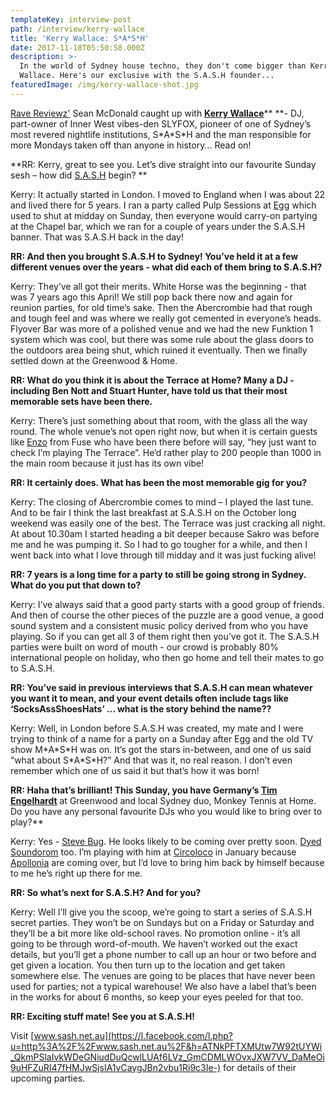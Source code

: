 ```yaml
---
templateKey: interview-post
path: /interview/kerry-wallace
title: 'Kerry Wallace: S*A*S*H'
date: 2017-11-18T05:50:58.000Z
description: >-
  In the world of Sydney house techno, they don't come bigger than Kerry
  Wallace. Here's our exclusive with the S.A.S.H founder...
featuredImage: /img/kerry-wallace-shot.jpg
---
```

[Rave Reviewz'](https://magazine.ravereviewz.net/) Sean McDonald caught up with [**Kerry Wallace**](https://www.facebook.com/Kerry-Wallace-170152376404195/)** **- DJ, part-owner of Inner West vibes-den SLYFOX, pioneer of one of Sydney’s most revered nightlife institutions, S\*A\*S*H and the man responsible for more Mondays taken off than anyone in history... Read on!

**RR: Kerry, great to see you. Let’s dive straight into our favourite Sunday sesh – how did [S.A.S.H](https://www.facebook.com/sashsundays/) begin? **

Kerry: It actually started in London. I moved to England when I was about 22 and lived there for 5 years. I ran a party called Pulp Sessions at [Egg](https://l.facebook.com/l.php?u=http%3A%2F%2Fwww.egglondon.co.uk%2F&h=ATO5HUgfK6ue5T3lj7fLlSN_eo9QS2CZCzrPrhbAXPpFqkbr5LDMBP-olE9un0lReZWW0xadm5xoCKpkxWiBKD2IV9Kk43NwwCxPtS7uXjeh7NKjTk89EVo3) which used to shut at midday on Sunday, then everyone would carry-on partying at the Chapel bar, which we ran for a couple of years under the S.A.S.H banner. That was S.A.S.H back in the day!

**RR: And then you brought S.A.S.H to Sydney! You’ve held it at a few different venues over the years - what did each of them bring to S.A.S.H?**

Kerry: They’ve all got their merits. White Horse was the beginning - that was 7 years ago this April! We still pop back there now and again for reunion parties, for old time’s sake. Then the Abercrombie had that rough and tough feel and was where we really got cemented in everyone’s heads. Flyover Bar was more of a polished venue and we had the new Funktion 1 system which was cool, but there was some rule about the glass doors to the outdoors area being shut, which ruined it eventually. Then we finally settled down at the Greenwood & Home. 

**RR: What do you think it is about the Terrace at Home? Many a DJ - including Ben Nott and Stuart Hunter, have told us that their most memorable sets have been there.**

Kerry: There’s just something about that room, with the glass all the way round. The whole venue’s not open right now, but when it is certain guests like [Enzo](https://www.facebook.com/djenzosiragusa/) from Fuse who have been there before will say, “hey just want to check I’m playing The Terrace”. He’d rather play to 200 people than 1000 in the main room because it just has its own vibe!

**RR: It certainly does. What has been the most memorable gig for you?**

Kerry: The closing of Abercrombie comes to mind – I played the last tune. And to be fair I think the last breakfast at S.A.S.H on the October long weekend was easily one of the best. The Terrace was just cracking all night. At about 10.30am I started heading a bit deeper because Sakro was before me and he was pumping it. So I had to go tougher for a while, and then I went back into what I love through till midday and it was just fucking alive!

**RR: 7 years is a long time for a party to still be going strong in Sydney. What do you put that down to?**

Kerry: I’ve always said that a good party starts with a good group of friends. And then of course the other pieces of the puzzle are a good venue, a good sound system and a consistent music policy derived from who you have playing. So if you can get all 3 of them right then you’ve got it. The S.A.S.H parties were built on word of mouth - our crowd is probably 80% international people on holiday, who then go home and tell their mates to go to S.A.S.H.

**RR: You’ve said in previous interviews that S.A.S.H can mean whatever you want it to mean, and your event details often include tags like ‘SocksAssShoesHats’ … what is the story behind the name??**

Kerry: Well, in London before S.A.S.H was created, my mate and I were trying to think of a name for a party on a Sunday after Egg and the old TV show M\*A\*S\*H was on. It’s got the stars in-between, and one of us said “what about S\*A\*S\*H?” And that was it, no real reason. I don’t even remember which one of us said it but that’s how it was born!

**RR: Haha that’s brilliant! This Sunday, you have Germany’s [Tim Engelhardt](https://www.facebook.com/tim.engelhardt.artist/)** at Greenwood and local Sydney duo, Monkey Tennis at Home. Do you have any personal favourite DJs who you would like to bring over to play?\*\*

Kerry: Yes - [Steve Bug](https://www.facebook.com/stevebug/). He looks likely to be coming over pretty soon. [Dyed Soundorom](https://www.facebook.com/DyedSoundoromMusic/) too. I’m playing with him at [Circoloco](https://www.facebook.com/circolocoaustralia/) in January because [Apollonia](https://www.facebook.com/ApolloniaMusic/) are coming over, but I’d love to bring him back by himself because to me he’s right up there for me. 

**RR: So what’s next for S.A.S.H? And for you?**

Kerry: Well I’ll give you the scoop, we’re going to start a series of S.A.S.H secret parties. They won’t be on Sundays but on a Friday or Saturday and they’ll be a bit more like old-school raves. No promotion online - it’s all going to be through word-of-mouth. We haven’t worked out the exact details, but you’ll get a phone number to call up an hour or two before and get given a location. You then turn up to the location and get taken somewhere else. The venues are going to be places that have never been used for parties; not a typical warehouse! We also have a label that’s been in the works for about 6 months, so keep your eyes peeled for that too. 

**RR: Exciting stuff mate! See you at S.A.S.H!**

Visit [www.sash.net.au](https://l.facebook.com/l.php?u=http%3A%2F%2Fwww.sash.net.au%2F&h=ATNkPFTXMUtw7W92tUYWi_QkmPSlaIvkWDeGNiudDuQcwlLUAf6LVz_GmCDMLWOvxJXW7VV_DaMeOi9uHFZuRI47fHMJwSjsIA1vCaygJBn2vbu1Ri9c3Ie-) for details of their upcoming parties.
